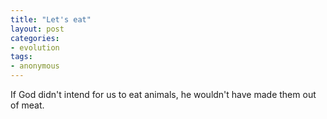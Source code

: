 ```yaml
---
title: "Let's eat"
layout: post
categories:
- evolution
tags:
- anonymous
---
```


If God didn't intend for us to eat animals, he wouldn't have made them out of meat.
